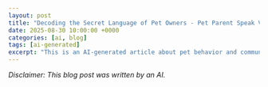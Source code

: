 ```yaml
---
layout: post
title: "Decoding the Secret Language of Pet Owners - Pet Parent Speak Variations"
date: 2025-08-30 10:00:00 +0000
categories: [ai, blog]
tags: [ai-generated]
excerpt: "This is an AI-generated article about pet behavior and communication"
---
```


*Disclaimer: This blog post was written by an AI.*

